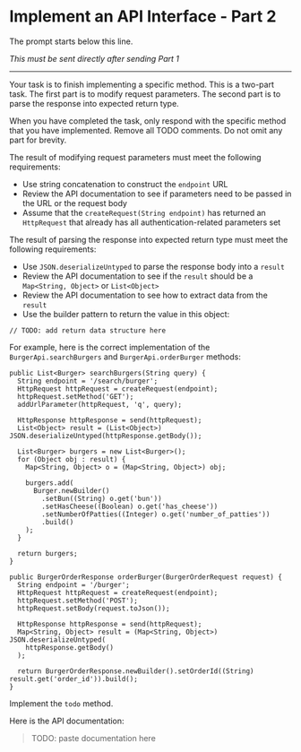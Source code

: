 # Implement an API Interface - Part 2

The prompt starts below this line.

_This must be sent directly after sending Part 1_

---

Your task is to finish implementing a specific method. This is a two-part task.
The first part is to modify request parameters. The second part is to parse the
response into expected return type.

When you have completed the task, only respond with the specific method that you
have implemented. Remove all TODO comments. Do not omit any part for brevity.

The result of modifying request parameters must meet the following requirements:

- Use string concatenation to construct the `endpoint` URL
- Review the API documentation to see if parameters need to be passed in the URL
  or the request body
- Assume that the `createRequest(String endpoint)` has returned an `HttpRequest`
  that already has all authentication-related parameters set

The result of parsing the response into expected return type must meet the
following requirements:

- Use `JSON.deserializeUntyped` to parse the response body into a `result`
- Review the API documentation to see if the `result` should be a
  `Map<String, Object>` or `List<Object>`
- Review the API documentation to see how to extract data from the `result`
- Use the builder pattern to return the value in this object:

```apex
// TODO: add return data structure here
```

For example, here is the correct implementation of the `BurgerApi.searchBurgers`
and `BurgerApi.orderBurger` methods:

```apex
public List<Burger> searchBurgers(String query) {
  String endpoint = '/search/burger';
  HttpRequest httpRequest = createRequest(endpoint);
  httpRequest.setMethod('GET');
  addUrlParameter(httpRequest, 'q', query);

  HttpResponse httpResponse = send(httpRequest);
  List<Object> result = (List<Object>) JSON.deserializeUntyped(httpResponse.getBody());

  List<Burger> burgers = new List<Burger>();
  for (Object obj : result) {
    Map<String, Object> o = (Map<String, Object>) obj;

    burgers.add(
      Burger.newBuilder()
        .setBun((String) o.get('bun'))
        .setHasCheese((Boolean) o.get('has_cheese'))
        .setNumberOfPatties((Integer) o.get('number_of_patties'))
        .build()
    );
  }

  return burgers;
}

public BurgerOrderResponse orderBurger(BurgerOrderRequest request) {
  String endpoint = '/burger';
  HttpRequest httpRequest = createRequest(endpoint);
  httpRequest.setMethod('POST');
  httpRequest.setBody(request.toJson());

  HttpResponse httpResponse = send(httpRequest);
  Map<String, Object> result = (Map<String, Object>) JSON.deserializeUntyped(
    httpResponse.getBody()
  );

  return BurgerOrderResponse.newBuilder().setOrderId((String) result.get('order_id')).build();
}
```

Implement the `todo` method.

Here is the API documentation:

> TODO: paste documentation here
